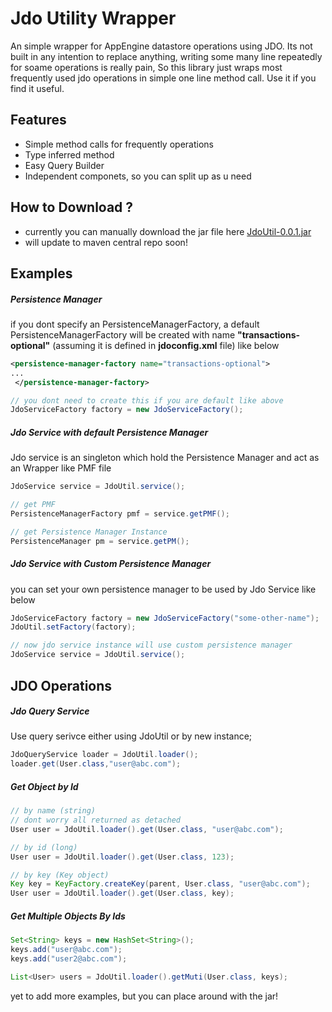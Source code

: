 # Jdo Utility Wrapper
An simple wrapper for AppEngine datastore operations using JDO. Its not built in any intention to replace anything, writing some many line repeatedly for soame operations is really pain, So this library just wraps most frequently used jdo operations in simple one line method call. Use it if you find it useful.

## Features

- Simple method calls for frequently operations 
- Type inferred method
- Easy Query Builder
- Independent componets, so you can split up as u need 

## How to Download ?

- currently you can manually download the jar file here [JdoUtil-0.0.1.jar](https://github.com/ramesh-dev/JdoUtil/blob/master/src/dist/JdoUtil-0.0.1.jar)
- will update to maven central repo soon!


## Examples 

##### Persistence Manager

if you dont specify an PersistenceManagerFactory, a default PersistenceManagerFactory  will be created with name **"transactions-optional"** (assuming it is defined in **jdoconfig.xml** file) like below
```xml
<persistence-manager-factory name="transactions-optional">
...
 </persistence-manager-factory>
 ```


```Java
// you dont need to create this if you are default like above
JdoServiceFactory factory = new JdoServiceFactory();
```

##### Jdo Service with default Persistence Manager

Jdo service is an singleton which hold the Persistence Manager and act as an Wrapper like PMF file

```Java
JdoService service = JdoUtil.service();

// get PMF 
PersistenceManagerFactory pmf = service.getPMF();

// get Persistence Manager Instance
PersistenceManager pm = service.getPM();
```

##### Jdo Service with Custom Persistence Manager 

you can set your own persistence manager to be used by Jdo Service like below

```Java
JdoServiceFactory factory = new JdoServiceFactory("some-other-name");
JdoUtil.setFactory(factory);

// now jdo service instance will use custom persistence manager
JdoService service = JdoUtil.service();
```

## JDO Operations 

##### Jdo Query Service 
Use query serivce either using JdoUtil or by new instance;
```Java
JdoQueryService loader = JdoUtil.loader();
loader.get(User.class,"user@abc.com");
```

##### Get Object by Id 

```Java
// by name (string)
// dont worry all returned as detached
User user = JdoUtil.loader().get(User.class, "user@abc.com");

// by id (long)
User user = JdoUtil.loader().get(User.class, 123);

// by key (Key object)
Key key = KeyFactory.createKey(parent, User.class, "user@abc.com");
User user = JdoUtil.loader().get(User.class, key);
```

##### Get Multiple Objects By Ids 

```Java
Set<String> keys = new HashSet<String>();
keys.add("user@abc.com");
keys.add("user2@abc.com");

List<User> users = JdoUtil.loader().getMuti(User.class, keys);
```
yet to add more examples, but you can place around with the jar!
